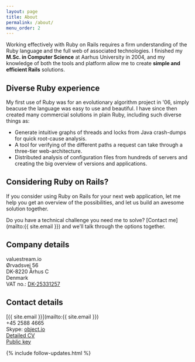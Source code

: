 ```yaml
---
layout: page
title: About
permalink: /about/
menu_order: 2
---
```


Working effectively with Ruby on Rails requires a firm understanding of the Ruby language and the full web of associated technologies. I finished my **M.Sc. in Computer Science** at Aarhus University in 2004, and my knowledge of both the tools and platform allow me to create **simple and efficient Rails** solutions.

## Diverse Ruby experience

My first use of Ruby was for an evolutionary algorithm project in '06, simply beacuse the language was easy to use and beautiful. I have since then created many commercial solutions in plain Ruby, including such diverse things as:

 * Generate intuitive graphs of threads and locks from Java crash-dumps for quick root-cause analysis.
 * A tool for verifying of the different paths a request can take through a three-tier web-architecture.
 * Distributed analysis of configuration files from hundreds of servers and creating the big overview of versions and applications.

## Considering Ruby on Rails?

If you consider using Ruby on Rails for your next web application, let me help you get an overview of the possibilities, and let us build an awesome solution together.

Do you have a technical challenge you need me to solve? [Contact me](mailto:{{ site.email }}) and we'll talk through the options together.

## Company details

valuestream.io<br>
Ørvadsvej 56<br>
DK-8220 Århus C<br>
Denmark<br>
VAT no.: [DK-25331257](https://datacvr.virk.dk/data/visenhed?enhedstype=virksomhed&id=25331257)

## Contact details

[{{ site.email }}](mailto:{{ site.email }})<br>
+45&nbsp;2588&nbsp;4665<br>
Skype:&nbsp;[object.io](skype:object.io)<br>
[Detailed CV](https://www.linkedin.com/in/laustrud/)<br>
[Public key](https://keybase.io/rud)

{% include follow-updates.html %}
